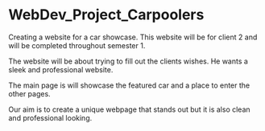 # WebDev_Project_Carpoolers

Creating a website for a car showcase. This website will be for client 2 and will be completed throughout semester 1. 

The website will be about trying to fill out the clients wishes. He wants a sleek and professional website. 

The main page is will showcase the featured car and a place to enter the other pages. 

Our aim is to create a unique webpage that stands out but it is also clean and professional looking.



